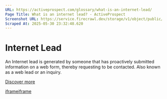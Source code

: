 ```yaml
---
URL: https://activeprospect.com/glossary/what-is-an-internet-lead/
Page Title: What is an internet lead? - ActiveProspect
Screenshot URL: https://service.firecrawl.dev/storage/v1/object/public/media/screenshot-795de16f-347b-4bfe-a952-593eab25749c.png
Scraped At: 2025-05-30 23:32:48.620
---
```

# Internet Lead

An Internet lead is generated by someone that has proactively submitted information on a web form, thereby requesting to be contacted. Also known as a web lead or an inquiry.

[Discover more](https://activeprospect.com/blog/welcome-to-lead-generation-101/)

[iframe](https://td.doubleclick.net/td/rul/1064715784?random=1748647959307&cv=11&fst=1748647959307&fmt=3&bg=ffffff&guid=ON&async=1&gtm=45be55s2v890149784z86705227za200zb6705227&gcd=13l3l3l3l1l1&dma=0&tag_exp=101509157~103116026~103200004~103233427~103252644~103252646~103351866~103351868~104481633~104481635~104559073~104559075~104612245~104612247&ptag_exp=101509157~103116026~103200004~103233427~103252644~103252646~103351866~103351868~104481633~104481635~104559073~104559075~104612245~104612247&u_w=1280&u_h=720&url=https%3A%2F%2Factiveprospect.com%2Fglossary%2Fwhat-is-an-internet-lead%2F&_ng=1&hn=www.googleadservices.com&frm=0&tiba=What%20is%20an%20internet%20lead%3F%20-%20ActiveProspect&npa=0&pscdl=noapi&auid=1483529174.1748647958&uaa=x86&uab=64&uafvl=Chromium%3B131.0.6778.33%7CNot_A%2520Brand%3B24.0.0.0&uamb=0&uam=&uap=Windows&uapv=10.0&uaw=0&fledge=1&data=event%3Dgtag.config)[iframe](https://td.doubleclick.net/td/rul/1064715784?random=1748647959598&cv=11&fst=1748647959598&fmt=3&bg=ffffff&guid=ON&async=1&gtm=45be55s2v890149784z86705227za200zb6705227&gcd=13l3l3l3l1l1&dma=0&tag_exp=101509157~103116026~103200004~103233427~103252644~103252646~103351866~103351868~104481633~104481635~104559073~104559075~104612245~104612247&ptag_exp=101509157~103116026~103200004~103233427~103252644~103252646~103351866~103351868~104481633~104481635~104559073~104559075~104612245~104612247&u_w=1280&u_h=720&url=https%3A%2F%2Factiveprospect.com%2Fglossary%2Fwhat-is-an-internet-lead%2F&_ng=1&hn=www.googleadservices.com&frm=0&tiba=What%20is%20an%20internet%20lead%3F%20-%20ActiveProspect&npa=0&pscdl=noapi&auid=1483529174.1748647958&uaa=x86&uab=64&uafvl=Chromium%3B131.0.6778.33%7CNot_A%2520Brand%3B24.0.0.0&uamb=0&uam=&uap=Windows&uapv=10.0&uaw=0&fledge=1&_tu=Cg)

